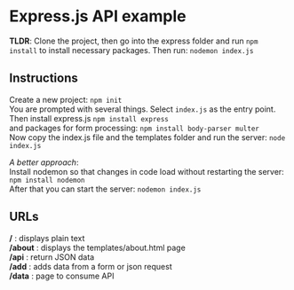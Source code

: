 # Express.js API example

**TLDR**: Clone the project, then go into the express folder and run ```npm install``` to install necessary packages. Then run: ```nodemon index.js```

## Instructions 

Create a new project: ```npm init```   
You are prompted with several things. Select ```index.js``` as the entry point.   
Then install express.js ```npm install express```  
and packages for form processing: ```npm install body-parser multer```  
Now copy the index.js file and the templates folder and run the server: ```node index.js```   

*A better approach*:   
Install nodemon so that changes in code load without restarting the server: ```npm install nodemon```   
After that you can start the server: ```nodemon index.js```  

## URLs

**/** : displays plain text         
**/about** : displays the templates/about.html page  
**/api** : return JSON data  
**/add** : adds data from a form or json request  
**/data** : page to consume API